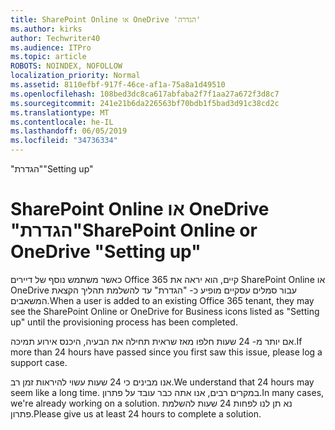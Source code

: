 ```yaml
---
title: SharePoint Online או OneDrive 'הגדרה'
ms.author: kirks
author: Techwriter40
ms.audience: ITPro
ms.topic: article
ROBOTS: NOINDEX, NOFOLLOW
localization_priority: Normal
ms.assetid: 8110efbf-917f-46ce-af1a-75a8a1d49510
ms.openlocfilehash: 108bed3dc8ca617abfaba2f7f1aa27a672f3d8c7
ms.sourcegitcommit: 241e21b6da226563bf70bdb1f5bad3d91c38cd2c
ms.translationtype: MT
ms.contentlocale: he-IL
ms.lasthandoff: 06/05/2019
ms.locfileid: "34736334"
---
```

<span data-ttu-id="8aa87-102">"הגדרת"</span><span class="sxs-lookup"><span data-stu-id="8aa87-102">"Setting up"</span></span>

# <a name="sharepoint-online-or-onedrive-setting-up"></a><span data-ttu-id="8aa87-103">SharePoint Online או OneDrive "הגדרת"</span><span class="sxs-lookup"><span data-stu-id="8aa87-103">SharePoint Online or OneDrive "Setting up"</span></span>

<span data-ttu-id="8aa87-104">כאשר משתמש נוסף של דיירים Office 365 קיים, הוא יראה את SharePoint Online או OneDrive עבור סמלים עסקיים מופיע כ- "הגדרת" עד להשלמת תהליך הקצאת המשאבים.</span><span class="sxs-lookup"><span data-stu-id="8aa87-104">When a user is added to an existing Office 365 tenant, they may see the SharePoint Online or OneDrive for Business icons listed as "Setting up" until the provisioning process has been completed.</span></span>

<span data-ttu-id="8aa87-105">אם יותר מ- 24 שעות חלפו מאז שראית תחילה את הבעיה, היכנס אירוע תמיכה.</span><span class="sxs-lookup"><span data-stu-id="8aa87-105">If more than 24 hours have passed since you first saw this issue, please log a support case.</span></span>

<span data-ttu-id="8aa87-106">אנו מבינים כי 24 שעות עשוי להיראות זמן רב.</span><span class="sxs-lookup"><span data-stu-id="8aa87-106">We understand that 24 hours may seem like a long time.</span></span> <span data-ttu-id="8aa87-107">במקרים רבים, אנו אתה כבר עובד על פתרון.</span><span class="sxs-lookup"><span data-stu-id="8aa87-107">In many cases, we're already working on a solution.</span></span> <span data-ttu-id="8aa87-108">נא תן לנו לפחות 24 שעות להשלמת פתרון.</span><span class="sxs-lookup"><span data-stu-id="8aa87-108">Please give us at least 24 hours to complete a solution.</span></span>

